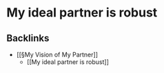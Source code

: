 # My ideal partner is robust

## Backlinks
* [[§My Vision of My Partner]]
	* [[My ideal partner is robust]]

<!-- {BearID:7391B876-586A-4F54-9B7C-722C51103540-19753-00001EA32889055C} -->
